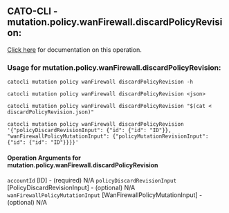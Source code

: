 
## CATO-CLI - mutation.policy.wanFirewall.discardPolicyRevision:
[Click here](https://api.catonetworks.com/documentation/#mutation-discardPolicyRevision) for documentation on this operation.

### Usage for mutation.policy.wanFirewall.discardPolicyRevision:

`catocli mutation policy wanFirewall discardPolicyRevision -h`

`catocli mutation policy wanFirewall discardPolicyRevision <json>`

`catocli mutation policy wanFirewall discardPolicyRevision "$(cat < discardPolicyRevision.json)"`

`catocli mutation policy wanFirewall discardPolicyRevision '{"policyDiscardRevisionInput": {"id": {"id": "ID"}}, "wanFirewallPolicyMutationInput": {"policyMutationRevisionInput": {"id": {"id": "ID"}}}}'`

#### Operation Arguments for mutation.policy.wanFirewall.discardPolicyRevision ####
`accountId` [ID] - (required) N/A 
`policyDiscardRevisionInput` [PolicyDiscardRevisionInput] - (optional) N/A 
`wanFirewallPolicyMutationInput` [WanFirewallPolicyMutationInput] - (optional) N/A 
